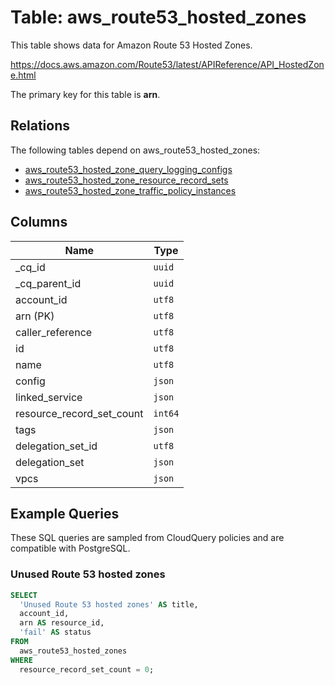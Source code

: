 # Table: aws_route53_hosted_zones

This table shows data for Amazon Route 53 Hosted Zones.

https://docs.aws.amazon.com/Route53/latest/APIReference/API_HostedZone.html

The primary key for this table is **arn**.

## Relations

The following tables depend on aws_route53_hosted_zones:
  - [aws_route53_hosted_zone_query_logging_configs](aws_route53_hosted_zone_query_logging_configs.md)
  - [aws_route53_hosted_zone_resource_record_sets](aws_route53_hosted_zone_resource_record_sets.md)
  - [aws_route53_hosted_zone_traffic_policy_instances](aws_route53_hosted_zone_traffic_policy_instances.md)

## Columns

| Name          | Type          |
| ------------- | ------------- |
|_cq_id|`uuid`|
|_cq_parent_id|`uuid`|
|account_id|`utf8`|
|arn (PK)|`utf8`|
|caller_reference|`utf8`|
|id|`utf8`|
|name|`utf8`|
|config|`json`|
|linked_service|`json`|
|resource_record_set_count|`int64`|
|tags|`json`|
|delegation_set_id|`utf8`|
|delegation_set|`json`|
|vpcs|`json`|

## Example Queries

These SQL queries are sampled from CloudQuery policies and are compatible with PostgreSQL.

### Unused Route 53 hosted zones

```sql
SELECT
  'Unused Route 53 hosted zones' AS title,
  account_id,
  arn AS resource_id,
  'fail' AS status
FROM
  aws_route53_hosted_zones
WHERE
  resource_record_set_count = 0;
```


